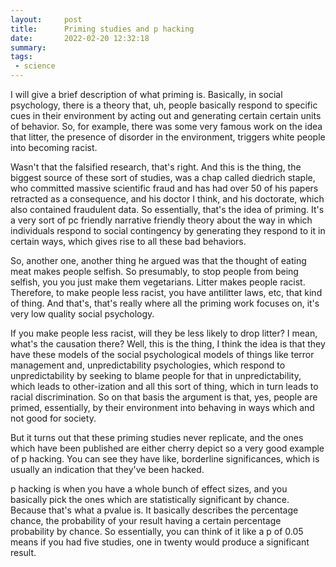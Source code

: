 ```yaml
---
layout:     post
title:      Priming studies and p hacking
date:       2022-02-20 12:32:18
summary:    
tags:
 - science
---
```


I will give a brief description of what priming is. Basically, in social psychology, there is a theory that, uh, people basically respond to specific cues in their environment by acting out and generating certain certain units of behavior. So, for example, there was some very famous work on the idea that litter, the presence of disorder in the environment, triggers white people into becoming racist.

Wasn't that the falsified research, that's right. And this is the thing, the biggest source of these sort of studies, was a chap called diedrich staple, who committed massive scientific fraud and has had over 50 of his papers retracted as a consequence, and his doctor I think, and his doctorate, which also contained fraudulent data. So essentially, that's the idea of priming. It's a very sort of pc friendly narrative friendly theory about the way in which individuals respond to social contingency by generating they respond to it in certain ways, which gives rise to all these bad behaviors.

So, another one, another thing he argued was that the thought of eating meat makes people selfish. So presumably, to stop people from being selfish, you you just make them vegetarians. Litter makes people racist. Therefore, to make people less racist, you have antilitter laws, etc, that kind of thing. And that's, that's really where all the priming work focuses on, it's very low quality social psychology.

If you make people less racist, will they be less likely to drop litter? I mean, what's the causation there? Well, this is the thing, I think the idea is that they have these models of the social psychological models of things like terror management and, unpredictability psychologies, which respond to unpredictability by seeking to blame people for that in unpredictability, which leads to other-ization and all this sort of thing, which in turn leads to racial discrimination. So on that basis the argument is that, yes, people are primed, essentially, by their environment into behaving in ways which and not good for society. 

But it turns out that these priming studies never replicate, and the ones which have been published are either cherry depict so a very good example of p hacking. You can see they have like, borderline significances, which is usually an indication that they've been hacked.

p hacking is when you have a whole bunch of effect sizes, and you basically pick the ones which are statistically significant by chance. Because that's what a pvalue is. It basically describes the percentage chance, the probability of your result having a certain percentage probability by chance. So essentially, you can think of it like a p of 0.05 means if you had five studies, one in twenty would produce a significant result.